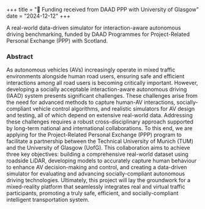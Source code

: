 +++
title = "🎯 Funding received from DAAD PPP with University of Glasgow"
date = "2024-12-12"
+++

A real-world data-driven simulator for interaction-aware autonomous driving benchmarking, funded by DAAD Programmes for Project-Related Personal Exchange (PPP) with Scotland.

<!--more-->

### Abstract

As autonomous vehicles (AVs) increasingly operate in mixed traffic environments alongside human road users, ensuring safe and efficient interactions among all road users is becoming critically important. However, developing a socially acceptable interaction-aware autonomous driving (IAAD) system presents significant challenges. These challenges arise from the need for advanced methods to capture human-AV interactions, socially-compliant vehicle control algorithms, and realistic simulators for AV design and testing, all of which depend on extensive real-world data. Addressing these challenges requires a robust cross-disciplinary approach supported by long-term national and international collaborations. To this end, we are applying for the Project-Related Personal Exchange (PPP) program to facilitate a partnership between the Technical University of Munich (TUM) and the University of Glasgow (UofG). This collaboration aims to achieve three key objectives: building a comprehensive real-world dataset using roadside LiDAR, developing models to accurately capture human behaviour to enhance AV decision-making and control, and creating a data-driven simulator for evaluating and advancing socially-compliant autonomous driving technologies. Ultimately, this project will lay the groundwork for a mixed-reality platform that seamlessly integrates real and virtual traffic participants, promoting a truly safe, efficient, and socially-compliant intelligent transportation system.
